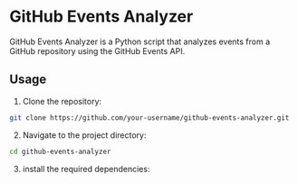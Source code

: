 # GitHub Events Analyzer

GitHub Events Analyzer is a Python script that analyzes events from a GitHub repository using the GitHub Events API.

## Usage

1. Clone the repository:

```bash
git clone https://github.com/your-username/github-events-analyzer.git
```

2. Navigate to the project directory:

```bash
cd github-events-analyzer
```

3. install the required dependencies: